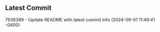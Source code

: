 
## Latest Commit
7938389 - Update README with latest commit info (2024-09-01 11:49:41 -0400) <Yunxi-Zhou>
